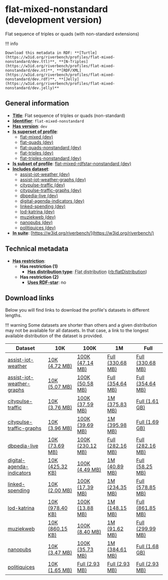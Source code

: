 # flat-mixed-nonstandard (development version)

Flat sequence of triples or quads (with non-standard extensions)

!!! info

    Download this metadata in RDF: **[Turtle](https://w3id.org/riverbench/profiles/flat-mixed-nonstandard/dev.ttl)**, **[N-Triples](https://w3id.org/riverbench/profiles/flat-mixed-nonstandard/dev.nt)**, **[RDF/XML](https://w3id.org/riverbench/profiles/flat-mixed-nonstandard/dev.rdf)**, **[Jelly](https://w3id.org/riverbench/profiles/flat-mixed-nonstandard/dev.jelly)**



## General information

- **<abbr title="A name given to the resource.">Title</abbr>**: Flat sequence of triples or quads (non-standard)
- **<abbr title="An unambiguous reference to the resource within a given context.">Identifier</abbr>**: `flat-mixed-nonstandard`
- **<abbr title="Version tag of an artifact">Has version</abbr>**: `dev`
- **<abbr title="Indicates that this profile contains all datasets of the other profile">Is superset of profile</abbr>**: 
    - [flat-mixed (dev)](https://w3id.org/riverbench/profiles/flat-mixed/dev)
    - [flat-quads (dev)](https://w3id.org/riverbench/profiles/flat-quads/dev)
    - [flat-quads-nonstandard (dev)](https://w3id.org/riverbench/profiles/flat-quads-nonstandard/dev)
    - [flat-triples (dev)](https://w3id.org/riverbench/profiles/flat-triples/dev)
    - [flat-triples-nonstandard (dev)](https://w3id.org/riverbench/profiles/flat-triples-nonstandard/dev)
- **<abbr title="Indicates that this profile's datasets are all in the other profile">Is subset of profile</abbr>**: [flat-mixed-rdfstar-nonstandard (dev)](https://w3id.org/riverbench/profiles/flat-mixed-rdfstar-nonstandard/dev)
- **<abbr title="Indicates which datasets are included in the profile">Includes dataset</abbr>**: 
    - [assist-iot-weather (dev)](https://w3id.org/riverbench/datasets/assist-iot-weather/dev)
    - [assist-iot-weather-graphs (dev)](https://w3id.org/riverbench/datasets/assist-iot-weather-graphs/dev)
    - [citypulse-traffic (dev)](https://w3id.org/riverbench/datasets/citypulse-traffic/dev)
    - [citypulse-traffic-graphs (dev)](https://w3id.org/riverbench/datasets/citypulse-traffic-graphs/dev)
    - [dbpedia-live (dev)](https://w3id.org/riverbench/datasets/dbpedia-live/dev)
    - [digital-agenda-indicators (dev)](https://w3id.org/riverbench/datasets/digital-agenda-indicators/dev)
    - [linked-spending (dev)](https://w3id.org/riverbench/datasets/linked-spending/dev)
    - [lod-katrina (dev)](https://w3id.org/riverbench/datasets/lod-katrina/dev)
    - [muziekweb (dev)](https://w3id.org/riverbench/datasets/muziekweb/dev)
    - [nanopubs (dev)](https://w3id.org/riverbench/datasets/nanopubs/dev)
    - [politiquices (dev)](https://w3id.org/riverbench/datasets/politiquices/dev)
- **<abbr title="Indicates the benchmark suite to which a dataset or profile belongs">In suite</abbr>**: [https://w3id.org/riverbench/](https://w3id.org/riverbench/)

## Technical metadata

- **<abbr title="Has profile restriction. The restrictions are joined with the AND operator.">Has restriction</abbr>**: 
    - **Has restriction (1)**    
        - **<abbr title="Indicates the type of RiverBench dataset distribution">Has distribution type</abbr>**: <abbr title="The dataset is distributed as a single flat file.">Flat distribution</abbr> ([rb:flatDistribution](https://w3id.org/riverbench/schema/metadata#flatDistribution))
    - **Has restriction (2)**    
        - **<abbr title="Whether the dataset uses RDF-star features.">Uses RDF-star</abbr>**: no


## Download links

Below you will find links to download the profile's datasets in different lengths.

!!! warning
    Some datasets are shorter than others and a given distribution may not be available for all datasets.
    In that case, a link to the longest available distribution of the dataset is provided.

Dataset | 10K | 100K | 1M | Full
--- | --- | --- | --- | ---
[assist-iot-weather](https://w3id.org/riverbench/datasets/assist-iot-weather/dev) | [10K (4.72 MB)](https://w3id.org/riverbench/datasets/assist-iot-weather/dev/files/flat_10K.nt.gz) | [100K (47.14 MB)](https://w3id.org/riverbench/datasets/assist-iot-weather/dev/files/flat_100K.nt.gz) | [Full (330.68 MB)](https://w3id.org/riverbench/datasets/assist-iot-weather/dev/files/flat_full.nt.gz) | [Full (330.68 MB)](https://w3id.org/riverbench/datasets/assist-iot-weather/dev/files/flat_full.nt.gz)
[assist-iot-weather-graphs](https://w3id.org/riverbench/datasets/assist-iot-weather-graphs/dev) | [10K (5.07 MB)](https://w3id.org/riverbench/datasets/assist-iot-weather-graphs/dev/files/flat_10K.nq.gz) | [100K (50.58 MB)](https://w3id.org/riverbench/datasets/assist-iot-weather-graphs/dev/files/flat_100K.nq.gz) | [Full (354.64 MB)](https://w3id.org/riverbench/datasets/assist-iot-weather-graphs/dev/files/flat_full.nq.gz) | [Full (354.64 MB)](https://w3id.org/riverbench/datasets/assist-iot-weather-graphs/dev/files/flat_full.nq.gz)
[citypulse-traffic](https://w3id.org/riverbench/datasets/citypulse-traffic/dev) | [10K (3.76 MB)](https://w3id.org/riverbench/datasets/citypulse-traffic/dev/files/flat_10K.nt.gz) | [100K (37.59 MB)](https://w3id.org/riverbench/datasets/citypulse-traffic/dev/files/flat_100K.nt.gz) | [1M (375.83 MB)](https://w3id.org/riverbench/datasets/citypulse-traffic/dev/files/flat_1M.nt.gz) | [Full (1.61 GB)](https://w3id.org/riverbench/datasets/citypulse-traffic/dev/files/flat_full.nt.gz)
[citypulse-traffic-graphs](https://w3id.org/riverbench/datasets/citypulse-traffic-graphs/dev) | [10K (3.96 MB)](https://w3id.org/riverbench/datasets/citypulse-traffic-graphs/dev/files/flat_10K.nq.gz) | [100K (39.69 MB)](https://w3id.org/riverbench/datasets/citypulse-traffic-graphs/dev/files/flat_100K.nq.gz) | [1M (395.98 MB)](https://w3id.org/riverbench/datasets/citypulse-traffic-graphs/dev/files/flat_1M.nq.gz) | [Full (1.69 GB)](https://w3id.org/riverbench/datasets/citypulse-traffic-graphs/dev/files/flat_full.nq.gz)
[dbpedia-live](https://w3id.org/riverbench/datasets/dbpedia-live/dev) | [10K (73.69 MB)](https://w3id.org/riverbench/datasets/dbpedia-live/dev/files/flat_10K.nt.gz) | [100K (230.12 MB)](https://w3id.org/riverbench/datasets/dbpedia-live/dev/files/flat_100K.nt.gz) | [Full (282.16 MB)](https://w3id.org/riverbench/datasets/dbpedia-live/dev/files/flat_full.nt.gz) | [Full (282.16 MB)](https://w3id.org/riverbench/datasets/dbpedia-live/dev/files/flat_full.nt.gz)
[digital-agenda-indicators](https://w3id.org/riverbench/datasets/digital-agenda-indicators/dev) | [10K (425.32 KB)](https://w3id.org/riverbench/datasets/digital-agenda-indicators/dev/files/flat_10K.nt.gz) | [100K (4.49 MB)](https://w3id.org/riverbench/datasets/digital-agenda-indicators/dev/files/flat_100K.nt.gz) | [1M (40.89 MB)](https://w3id.org/riverbench/datasets/digital-agenda-indicators/dev/files/flat_1M.nt.gz) | [Full (58.25 MB)](https://w3id.org/riverbench/datasets/digital-agenda-indicators/dev/files/flat_full.nt.gz)
[linked-spending](https://w3id.org/riverbench/datasets/linked-spending/dev) | [10K (2.00 MB)](https://w3id.org/riverbench/datasets/linked-spending/dev/files/flat_10K.nt.gz) | [100K (17.39 MB)](https://w3id.org/riverbench/datasets/linked-spending/dev/files/flat_100K.nt.gz) | [1M (234.35 MB)](https://w3id.org/riverbench/datasets/linked-spending/dev/files/flat_1M.nt.gz) | [Full (578.85 MB)](https://w3id.org/riverbench/datasets/linked-spending/dev/files/flat_full.nt.gz)
[lod-katrina](https://w3id.org/riverbench/datasets/lod-katrina/dev) | [10K (978.40 KB)](https://w3id.org/riverbench/datasets/lod-katrina/dev/files/flat_10K.nt.gz) | [100K (13.88 MB)](https://w3id.org/riverbench/datasets/lod-katrina/dev/files/flat_100K.nt.gz) | [1M (148.15 MB)](https://w3id.org/riverbench/datasets/lod-katrina/dev/files/flat_1M.nt.gz) | [Full (861.85 MB)](https://w3id.org/riverbench/datasets/lod-katrina/dev/files/flat_full.nt.gz)
[muziekweb](https://w3id.org/riverbench/datasets/muziekweb/dev) | [10K (860.15 KB)](https://w3id.org/riverbench/datasets/muziekweb/dev/files/flat_10K.nt.gz) | [100K (8.40 MB)](https://w3id.org/riverbench/datasets/muziekweb/dev/files/flat_100K.nt.gz) | [1M (91.62 MB)](https://w3id.org/riverbench/datasets/muziekweb/dev/files/flat_1M.nt.gz) | [Full (299.99 MB)](https://w3id.org/riverbench/datasets/muziekweb/dev/files/flat_full.nt.gz)
[nanopubs](https://w3id.org/riverbench/datasets/nanopubs/dev) | [10K (3.47 MB)](https://w3id.org/riverbench/datasets/nanopubs/dev/files/flat_10K.nq.gz) | [100K (35.73 MB)](https://w3id.org/riverbench/datasets/nanopubs/dev/files/flat_100K.nq.gz) | [1M (384.61 MB)](https://w3id.org/riverbench/datasets/nanopubs/dev/files/flat_1M.nq.gz) | [Full (1.68 GB)](https://w3id.org/riverbench/datasets/nanopubs/dev/files/flat_full.nq.gz)
[politiquices](https://w3id.org/riverbench/datasets/politiquices/dev) | [10K (1.65 MB)](https://w3id.org/riverbench/datasets/politiquices/dev/files/flat_10K.nt.gz) | [Full (2.93 MB)](https://w3id.org/riverbench/datasets/politiquices/dev/files/flat_full.nt.gz) | [Full (2.93 MB)](https://w3id.org/riverbench/datasets/politiquices/dev/files/flat_full.nt.gz) | [Full (2.93 MB)](https://w3id.org/riverbench/datasets/politiquices/dev/files/flat_full.nt.gz)